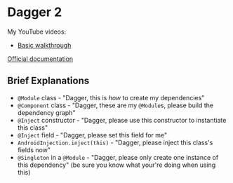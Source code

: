 # Dagger 2

My YouTube videos:
- [Basic walkthrough](https://youtu.be/7aYoChBBoI4)

[Official documentation](https://google.github.io/dagger/)

## Brief Explanations

- `@Module` class - "Dagger, this is *how* to create my dependencies"
- `@Component` class - "Dagger, these are my `@Module`s, please build the dependency graph"
- `@Inject` constructor - "Dagger, please use this constructor to instantiate this class"
- `@Inject` field - "Dagger, please set this field for me"
- `AndroidInjection.inject(this)` - "Dagger, please inject this class's fields now"
- `@Singleton` in a `@Module` - "Dagger, please only create one instance of this dependency" (be sure you know what your're doing when using this)

